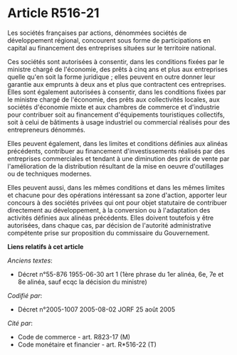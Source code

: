# Article R516-21

Les sociétés françaises par actions, dénommées sociétés de développement régional, concourent sous forme de participations en
capital au financement des entreprises situées sur le territoire national.

Ces sociétés sont autorisées à consentir, dans les conditions fixées par le ministre chargé de l'économie, des prêts à cinq
ans et plus aux entreprises quelle qu'en soit la forme juridique ; elles peuvent en outre donner leur garantie aux emprunts à
deux ans et plus que contractent ces entreprises. Elles sont également autorisées à consentir, dans les conditions fixées par
le ministre chargé de l'économie, des prêts aux collectivités locales, aux sociétés d'économie mixte et aux chambres de
commerce et d'industrie pour contribuer soit au financement d'équipements touristiques collectifs, soit à celui de bâtiments
à usage industriel ou commercial réalisés pour des entrepreneurs dénommés.

Elles peuvent également, dans les limites et conditions définies aux alinéas précédents, contribuer au financement
d'investissements réalisés par des entreprises commerciales et tendant à une diminution des prix de vente par l'amélioration
de la distribution résultant de la mise en oeuvre d'outillages ou de techniques modernes.

Elles peuvent aussi, dans les mêmes conditions et dans les mêmes limites et chacune pour des opérations intéressant sa zone
d'action, apporter leur concours à des sociétés privées qui ont pour objet statutaire de contribuer directement au
développement, à la conversion ou à l'adaptation des activités définies aux alinéas précédents. Elles doivent toutefois y
être autorisées, dans chaque cas, par décision de l'autorité administrative compétente prise sur proposition du commissaire
du Gouvernement.

**Liens relatifs à cet article**

_Anciens textes_:

  - Décret n°55-876 1955-06-30 art 1 (1ère phrase du 1er alinéa, 6e, 7e et 8e alinéa, sauf ecqc la décision du ministre)

_Codifié par_:

  - Décret n°2005-1007 2005-08-02 JORF 25 août 2005

_Cité par_:

  - Code de commerce - art. R823-17 (M)
  - Code monétaire et financier - art. R*516-22 (T)
